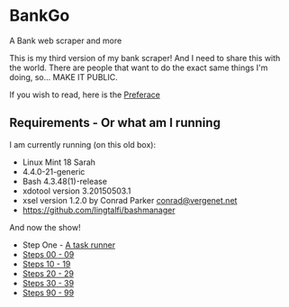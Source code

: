 # BankGo
A Bank web scraper and more

This is my third version of my bank scraper!  And I need to share this with the world.  There are people that want to do the exact same things I'm doing, so...  MAKE IT PUBLIC.


If you wish to read, here is the [Preferace](pre.md)

## Requirements - Or what am I running
I am currently running (on this old box):
* Linux Mint 18 Sarah
* 4.4.0-21-generic
* Bash 4.3.48(1)-release
* xdotool version 3.20150503.1
* xsel version 1.2.0 by Conrad Parker <conrad@vergenet.net>
* https://github.com/lingtalfi/bashmanager


And now the show!
* Step One - [A task runner](bashman.md)
* [Steps 00 - 09](02.md)
* [Steps 10 - 19](10.md)
* [Steps 20 - 29](20.md)
* [Steps 30 - 39](30.md)
* [Steps 90 - 99](90.md)
